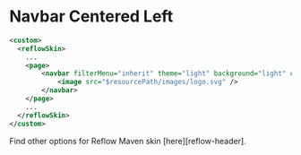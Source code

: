 # Navbar Centered Left

```xml
<custom>
  <reflowSkin>
    ...
    <page>
        <navbar filterMenu="inherit" theme="light" background="light" cssClass="border-bottom" center="true" alignMenu="left">
            <image src="$resourcePath/images/logo.svg" />
        </navbar>
    </page>
    ...
  </reflowSkin>
</custom>
```

Find other options for Reflow Maven skin [here][reflow-header].

[site-xml]: http://maven.apache.org/doxia/doxia-sitetools/doxia-decoration-model/decoration.html
[reflow-navbar]: ../reflow-documentation.html#components-navbar

